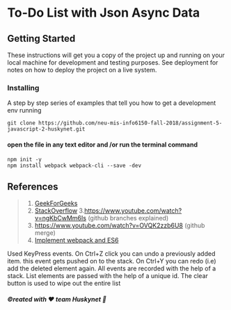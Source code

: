 # To-Do List with Json Async Data

## Getting Started

These instructions will get you a copy of the project up and running on your local machine for development and testing purposes. See deployment for notes on how to deploy the project on a live system.

### Installing

A step by step series of examples that tell you how to get a development env running


```
git clone https://github.com/neu-mis-info6150-fall-2018/assignment-5-javascript-2-huskynet.git
```

#### open the file in any text editor and /or run the terminal command

```
npm init -y
npm install webpack webpack-cli --save -dev

```


## References
>1. [GeekForGeeks](https://www.w3schools.com/howto/howto_js_todolist.asp)
>2. [StackOverflow](https://stackoverflow.com/questions/39894830/how-to-undo-and-redo-event-in-javascript-with-browser-compatible)
>3.https://www.youtube.com/watch?v=ngKbCwMm6Is (github branches explained)
>4. https://www.youtube.com/watch?v=OVQK2zzb6U8 (github merge)
>5. [Implement webpack and ES6](https://webpack.js.org/guides/installation/#local-installation)


Used KeyPress events. On Ctrl+Z click you can undo a previously added item. this event gets pushed on to the stack.
On Ctrl+Y you can redo (i.e) add the deleted element again. All events are recorded with the help of a stack.
List elements are passed with the help of a unique id.
The clear button is used to wipe out the entire list


##### :copyright:reated with :heart: team **Huskynet** :wolf:
